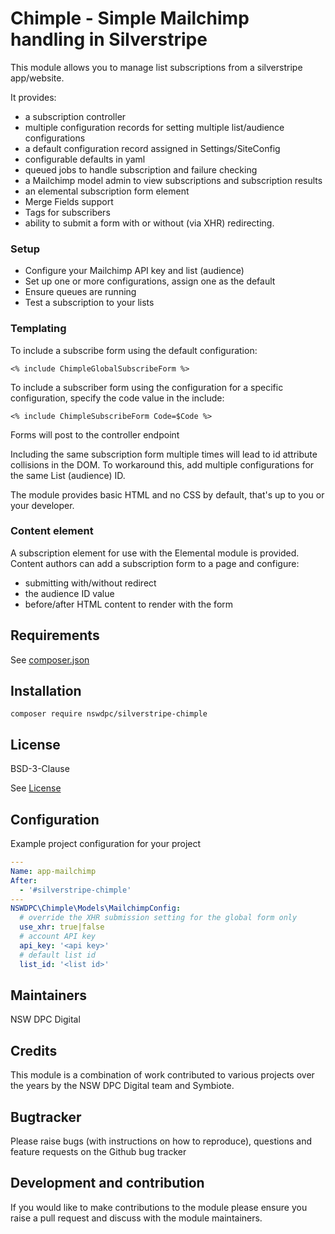 # Chimple - Simple Mailchimp handling in Silverstripe

This module allows you to manage list subscriptions from a silverstripe app/website.

It provides:

+ a subscription controller
+ multiple configuration records for setting multiple list/audience configurations
+ a default configuration record assigned in Settings/SiteConfig
+ configurable defaults in yaml
+ queued jobs to handle subscription and failure checking
+ a Mailchimp model admin to view subscriptions and subscription results
+ an elemental subscription form element
+ Merge Fields support
+ Tags for subscribers
+ ability to submit a form with or without (via XHR) redirecting.

### Setup

+ Configure your Mailchimp API key and list (audience)
+ Set up one or more configurations, assign one as the default
+ Ensure queues are running
+ Test a subscription to your lists

### Templating

To include a subscribe form using the default configuration:

```
<% include ChimpleGlobalSubscribeForm %>
```

To include a subscriber form using the configuration for a specific configuration, specify the code value in the include:

```
<% include ChimpleSubscribeForm Code=$Code %>
```

Forms will post to the controller endpoint

Including the same subscription form multiple times will lead to id attribute collisions in the DOM. To workaround this, add multiple configurations for the same List (audience) ID.

The module provides basic HTML and no CSS by default, that's up to you or your developer.

### Content element

A subscription element for use with the Elemental module is provided. Content authors can add a subscription form to a page and configure:

+ submitting with/without redirect
+ the audience ID value
+ before/after HTML content to render with the form

## Requirements

See [composer.json](./composer.json)

## Installation

```
composer require nswdpc/silverstripe-chimple
```

## License

BSD-3-Clause

See [License](./LICENSE.md)

## Configuration

Example project configuration for your project

```yaml
---
Name: app-mailchimp
After:
  - '#silverstripe-chimple'
---
NSWDPC\Chimple\Models\MailchimpConfig:
  # override the XHR submission setting for the global form only
  use_xhr: true|false
  # account API key
  api_key: '<api key>'
  # default list id
  list_id: '<list id>'
```

## Maintainers

NSW DPC Digital

## Credits

This module is a combination of work contributed to various projects over the years by the NSW DPC Digital team and Symbiote.

## Bugtracker

Please raise bugs (with instructions on how to reproduce), questions and feature requests on the Github bug tracker

## Development and contribution

If you would like to make contributions to the module please ensure you raise a pull request and discuss with the module maintainers.
